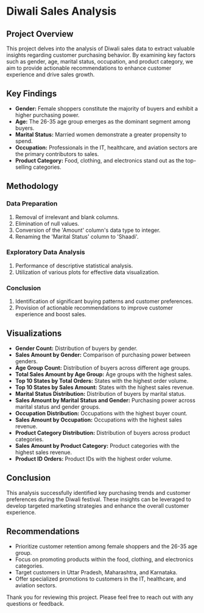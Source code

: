 # Diwali Sales Analysis

## Project Overview

This project delves into the analysis of Diwali sales data to extract valuable insights regarding customer purchasing behavior. By examining key factors such as gender, age, marital status, occupation, and product category, we aim to provide actionable recommendations to enhance customer experience and drive sales growth.

## Key Findings

* **Gender:** Female shoppers constitute the majority of buyers and exhibit a higher purchasing power.
* **Age:** The 26-35 age group emerges as the dominant segment among buyers.
* **Marital Status:** Married women demonstrate a greater propensity to spend.
* **Occupation:** Professionals in the IT, healthcare, and aviation sectors are the primary contributors to sales.
* **Product Category:** Food, clothing, and electronics stand out as the top-selling categories.

## Methodology

### Data Preparation

1.  Removal of irrelevant and blank columns.
2.  Elimination of null values.
3.  Conversion of the 'Amount' column's data type to integer.
4.  Renaming the 'Marital Status' column to 'Shaadi'.

### Exploratory Data Analysis

1.  Performance of descriptive statistical analysis.
2.  Utilization of various plots for effective data visualization.

### Conclusion

1.  Identification of significant buying patterns and customer preferences.
2.  Provision of actionable recommendations to improve customer experience and boost sales.

## Visualizations

* **Gender Count:** Distribution of buyers by gender.
* **Sales Amount by Gender:** Comparison of purchasing power between genders.
* **Age Group Count:** Distribution of buyers across different age groups.
* **Total Sales Amount by Age Group:** Age groups with the highest sales.
* **Top 10 States by Total Orders:** States with the highest order volume.
* **Top 10 States by Sales Amount:** States with the highest sales revenue.
* **Marital Status Distribution:** Distribution of buyers by marital status.
* **Sales Amount by Marital Status and Gender:** Purchasing power across marital status and gender groups.
* **Occupation Distribution:** Occupations with the highest buyer count.
* **Sales Amount by Occupation:** Occupations with the highest sales revenue.
* **Product Category Distribution:** Distribution of buyers across product categories.
* **Sales Amount by Product Category:** Product categories with the highest sales revenue.
* **Product ID Orders:** Product IDs with the highest order volume.

## Conclusion

This analysis successfully identified key purchasing trends and customer preferences during the Diwali festival. These insights can be leveraged to develop targeted marketing strategies and enhance the overall customer experience.

## Recommendations

* Prioritize customer retention among female shoppers and the 26-35 age group.
* Focus on promoting products within the food, clothing, and electronics categories.
* Target customers in Uttar Pradesh, Maharashtra, and Karnataka.
* Offer specialized promotions to customers in the IT, healthcare, and aviation sectors.

Thank you for reviewing this project. Please feel free to reach out with any questions or feedback.
